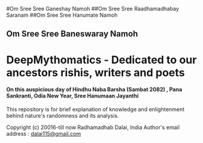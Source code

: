 #Om Sree Sree Ganeshay Namoh
##Om Sree Sree Raadhamadhabay Saranam
##Om Sree Sree Hanumate Namoh 
## Om Sree Sree Baneswaray Namoh

# DeepMythomatics - Dedicated to our ancestors rishis, writers and poets

#### On this auspicious day of Hindhu Naba Barsha (Sambat 2082) , Pana Sankranti, Odia New Year, Sree Hanumaan Jayanthi

This repository is for brief explanation of knowledge and enlightenment behind nature's randomness and its analysis.

Copyright (c) 20016-till now Radhamadhab Dalai, India
Author's email address :  dalai115@gmail.com

